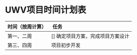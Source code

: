 # UWV项目时间计划表

| 时间（按周计算） |  任务 |
|:--------------- |:----- |
| 第一、二周 | [] 确定项目方案，完成项目方案设计 |
| 第三、四周 | 项目初步开发 |
